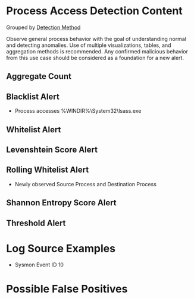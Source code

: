 # Process Access Detection Content

Grouped by [Detection Method](/Detection-Methods.md)

Observe general process behavior with the goal of understanding normal and detecting anomalies. Use of multiple visualizations, tables, and aggregation methods is recommended. Any confirmed malicious behavior from this use case should be considered as a foundation for a new alert.


## Aggregate Count


## Blacklist Alert
- Process accesses %WINDIR%\System32\lsass.exe


## Whitelist Alert


## Levenshtein Score Alert



## Rolling Whitelist Alert
- Newly observed Source Process and Destination Process


## Shannon Entropy Score Alert


## Threshold Alert


# Log Source Examples
- Sysmon Event ID 10


# Possible False Positives
